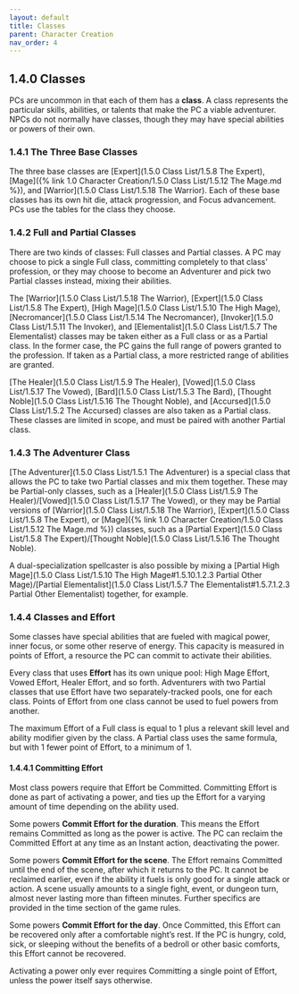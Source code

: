 ```yaml
---
layout: default
title: Classes
parent: Character Creation
nav_order: 4
---
```


## 1.4.0 Classes

PCs are uncommon in that each of them has a **class**.
A class represents the particular skills, abilities, or talents that make the PC a viable adventurer.
NPCs do not normally have classes, though they may have special abilities or powers of their own.

### 1.4.1 The Three Base Classes

The three base classes are [Expert](1.5.0 Class List/1.5.8 The Expert), [Mage]({% link 1.0 Character Creation/1.5.0 Class List/1.5.12 The Mage.md %}), and [Warrior](1.5.0 Class List/1.5.18 The Warrior).
Each of these base classes has its own hit die, attack progression, and Focus advancement.
PCs use the tables for the class they choose.

### 1.4.2 Full and Partial Classes

There are two kinds of classes: Full classes and Partial classes.
A PC may choose to pick a single Full class, committing completely to that class’ profession, or they may choose to become an Adventurer and pick two Partial classes instead, mixing their abilities.

The [Warrior](1.5.0 Class List/1.5.18 The Warrior), [Expert](1.5.0 Class List/1.5.8 The Expert), [High Mage](1.5.0 Class List/1.5.10 The High Mage), [Necromancer](1.5.0 Class List/1.5.14 The Necromancer), [Invoker](1.5.0 Class List/1.5.11 The Invoker), and [Elementalist](1.5.0 Class List/1.5.7 The Elementalist) classes may be taken either as a Full class or as a Partial class.
In the former case, the PC gains the full range of powers granted to the profession.
If taken as a Partial class, a more restricted range of abilities are granted.

[The Healer](1.5.0 Class List/1.5.9 The Healer), [Vowed](1.5.0 Class List/1.5.17 The Vowed), [Bard](1.5.0 Class List/1.5.3 The Bard), [Thought Noble](1.5.0 Class List/1.5.16 The Thought Noble), and [Accursed](1.5.0 Class List/1.5.2 The Accursed) classes are also taken as a Partial class.
These classes are limited in scope, and must be paired with another Partial class.

### 1.4.3 The Adventurer Class

[The Adventurer](1.5.0 Class List/1.5.1 The Adventurer) is a special class that allows the PC to take two Partial classes and mix them together.
These may be Partial-only classes, such as a [Healer](1.5.0 Class List/1.5.9 The Healer)/[Vowed](1.5.0 Class List/1.5.17 The Vowed), or they may be Partial versions of [Warrior](1.5.0 Class List/1.5.18 The Warrior), [Expert](1.5.0 Class List/1.5.8 The Expert), or [Mage]({% link 1.0 Character Creation/1.5.0 Class List/1.5.12 The Mage.md %}) classes, such as a [Partial Expert](1.5.0 Class List/1.5.8 The Expert)/[Thought Noble](1.5.0 Class List/1.5.16 The Thought Noble).

A dual-specialization spellcaster is also possible by mixing a [Partial High Mage](1.5.0 Class List/1.5.10 The High Mage#1.5.10.1.2.3 Partial Other Mage)/[Partial Elementalist](1.5.0 Class List/1.5.7 The Elementalist#1.5.7.1.2.3 Partial Other Elementalist) together, for example.

### 1.4.4 Classes and Effort

Some classes have special abilities that are fueled with magical power, inner focus, or some other reserve of energy.
This capacity is measured in points of Effort, a resource the PC can commit to activate their abilities.

Every class that uses **Effort** has its own unique pool: High Mage Effort, Vowed Effort, Healer Effort, and so forth.
Adventurers with two Partial classes that use Effort have two separately-tracked pools, one for each class.
Points of Effort from one class cannot be used to fuel powers from another.

The maximum Effort of a Full class is equal to 1 plus a relevant skill level and ability modifier given by the class.
A Partial class uses the same formula, but with 1 fewer point of Effort, to a minimum of 1.

#### 1.4.4.1 Committing Effort

Most class powers require that Effort be Committed.
Committing Effort is done as part of activating a power, and ties up the Effort for a varying amount of time depending on the ability used.

Some powers **Commit Effort for the duration**.
This means the Effort remains Committed as long as the power is active.
The PC can reclaim the Committed Effort at any time as an Instant action, deactivating the power.

Some powers **Commit Effort for the scene**.
The Effort remains Committed until the end of the scene, after which it returns to the PC.
It cannot be reclaimed earlier, even if the ability it fuels is only good for a single attack or action.
A scene usually amounts to a single fight, event, or dungeon turn, almost never lasting more than fifteen minutes.
Further specifics are provided in the time section of the game rules.

Some powers **Commit Effort for the day**.
Once Committed, this Effort can be recovered only after a comfortable night’s rest.
If the PC is hungry, cold, sick, or sleeping without the benefits of a bedroll or other basic comforts, this Effort cannot be recovered.

Activating a power only ever requires Committing a single point of Effort, unless the power itself says otherwise.
